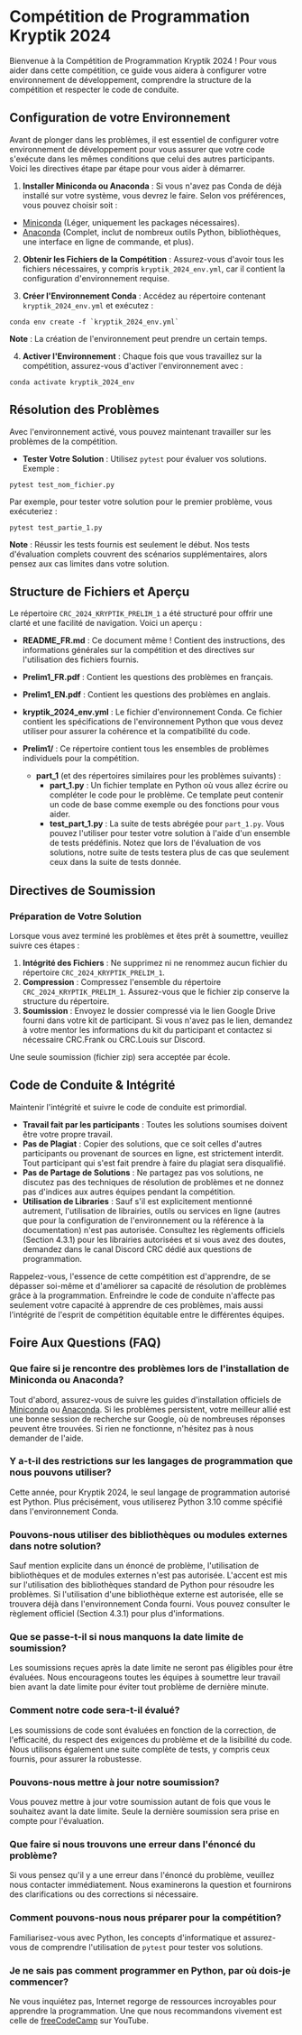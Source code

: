 # Compétition de Programmation Kryptik 2024

Bienvenue à la Compétition de Programmation Kryptik 2024 ! Pour vous aider dans cette compétition, ce guide vous aidera à configurer votre environnement de développement, comprendre la structure de la compétition et respecter le code de conduite.

## Configuration de votre Environnement
Avant de plonger dans les problèmes, il est essentiel de configurer votre environnement de développement pour vous assurer que votre code s'exécute dans les mêmes conditions que celui des autres participants. Voici les directives étape par étape pour vous aider à démarrer.

1. **Installer Miniconda ou Anaconda** :
Si vous n'avez pas Conda de déjà installé sur votre système, vous devrez le faire. Selon vos préférences, vous pouvez choisir soit :
- [Miniconda](https://docs.conda.io/projects/miniconda/en/latest/miniconda-install.html) (Léger, uniquement les packages nécessaires).
- [Anaconda](https://docs.anaconda.com/free/anaconda/install/index.html) (Complet, inclut de nombreux outils Python, bibliothèques, une interface en ligne de commande, et plus).

2. **Obtenir les Fichiers de la Compétition** :
Assurez-vous d'avoir tous les fichiers nécessaires, y compris `kryptik_2024_env.yml`, car il contient la configuration d'environnement requise.

3. **Créer l'Environnement Conda** :
Accédez au répertoire contenant `kryptik_2024_env.yml` et exécutez :
```
conda env create -f `kryptik_2024_env.yml`
```
**Note** : La création de l'environnement peut prendre un certain temps.

4. **Activer l'Environnement** :
Chaque fois que vous travaillez sur la compétition, assurez-vous d'activer l'environnement avec :
```
conda activate kryptik_2024_env
```

## Résolution des Problèmes
Avec l'environnement activé, vous pouvez maintenant travailler sur les problèmes de la compétition.

- **Tester Votre Solution** : Utilisez `pytest` pour évaluer vos solutions. Exemple :
```
pytest test_nom_fichier.py
```
Par exemple, pour tester votre solution pour le premier problème, vous exécuteriez :
```
pytest test_partie_1.py
```
**Note** : Réussir les tests fournis est seulement le début. Nos tests d'évaluation complets couvrent des scénarios supplémentaires, alors pensez aux cas limites dans votre solution.

## Structure de Fichiers et Aperçu
Le répertoire `CRC_2024_KRYPTIK_PRELIM_1` a été structuré pour offrir une clarté et une facilité de navigation. Voici un aperçu :

- **README_FR.md** : Ce document même ! Contient des instructions, des informations générales sur la compétition et des directives sur l'utilisation des fichiers fournis.

- **Prelim1_FR.pdf** : Contient les questions des problèmes en français.

- **Prelim1_EN.pdf** : Contient les questions des problèmes en anglais.

- **kryptik_2024_env.yml** : Le fichier d'environnement Conda. Ce fichier contient les spécifications de l'environnement Python que vous devez utiliser pour assurer la cohérence et la compatibilité du code.

- **Prelim1/** : Ce répertoire contient tous les ensembles de problèmes individuels pour la compétition.
    - **part_1** (et des répertoires similaires pour les problèmes suivants) :
        - **part_1.py** : Un fichier template en Python où vous allez écrire ou compléter le code pour le problème. Ce template peut contenir un code de base comme exemple ou des fonctions pour vous aider.
        - **test_part_1.py** : La suite de tests abrégée pour `part_1.py`. Vous pouvez l'utiliser pour tester votre solution à l'aide d'un ensemble de tests prédéfinis. Notez que lors de l'évaluation de vos solutions, notre suite de tests testera plus de cas que seulement ceux dans la suite de tests donnée.

## Directives de Soumission
### Préparation de Votre Solution
Lorsque vous avez terminé les problèmes et êtes prêt à soumettre, veuillez suivre ces étapes :
1. **Intégrité des Fichiers** : Ne supprimez ni ne renommez aucun fichier du répertoire `CRC_2024_KRYPTIK_PRELIM_1`.
2. **Compression** : Compressez l'ensemble du répertoire `CRC_2024_KRYPTIK_PRELIM_1`. Assurez-vous que le fichier zip conserve la structure du répertoire.
3. **Soumission** : Envoyez le dossier compressé via le lien Google Drive fourni dans votre kit de participant. Si vous n'avez pas le lien, demandez à votre mentor les informations du kit du participant et contactez si nécessaire CRC.Frank ou CRC.Louis sur Discord.

Une seule soumission (fichier zip) sera acceptée par école.

## Code de Conduite & Intégrité
Maintenir l'intégrité et suivre le code de conduite est primordial.
- **Travail fait par les participants** : Toutes les solutions soumises doivent être votre propre travail.
- **Pas de Plagiat** : Copier des solutions, que ce soit celles d'autres participants ou provenant de sources en ligne, est strictement interdit. Tout participant qui s'est fait prendre à faire du plagiat sera disqualifié.
- **Pas de Partage de Solutions** : Ne partagez pas vos solutions, ne discutez pas des techniques de résolution de problèmes et ne donnez pas d'indices aux autres équipes pendant la compétition.
- **Utilisation de Libraries** : Sauf s'il est explicitement mentionné autrement, l'utilisation de librairies, outils ou services en ligne (autres que pour la configuration de l'environnement ou la référence à la documentation) n'est pas autorisée. Consultez les règlements officiels (Section 4.3.1) pour les librairies autorisées et si vous avez des doutes, demandez dans le canal Discord CRC dédié aux questions de programmation.

Rappelez-vous, l'essence de cette compétition est d'apprendre, de se dépasser soi-même et d'améliorer sa capacité de résolution de problèmes grâce à la programmation. Enfreindre le code de conduite n'affecte pas seulement votre capacité à apprendre de ces problèmes, mais aussi l'intégrité de l'esprit de compétition équitable entre le différentes équipes.

## Foire Aux Questions (FAQ)

### Que faire si je rencontre des problèmes lors de l'installation de Miniconda ou Anaconda?
Tout d'abord, assurez-vous de suivre les guides d'installation officiels de [Miniconda](https://docs.conda.io/projects/miniconda/en/latest/miniconda-install.html) ou [Anaconda](https://docs.anaconda.com/free/anaconda/install/index.html). Si les problèmes persistent, votre meilleur allié est une bonne session de recherche sur Google, où de nombreuses réponses peuvent être trouvées. Si rien ne fonctionne, n'hésitez pas à nous demander de l'aide.

### Y a-t-il des restrictions sur les langages de programmation que nous pouvons utiliser?
Cette année, pour Kryptik 2024, le seul langage de programmation autorisé est Python. Plus précisément, vous utiliserez Python 3.10 comme spécifié dans l'environnement Conda.

### Pouvons-nous utiliser des bibliothèques ou modules externes dans notre solution?
Sauf mention explicite dans un énoncé de problème, l'utilisation de bibliothèques et de modules externes n'est pas autorisée. L'accent est mis sur l'utilisation des bibliothèques standard de Python pour résoudre les problèmes. Si l'utilisation d'une bibliothèque externe est autorisée, elle se trouvera déjà dans l'environnement Conda fourni. Vous pouvez consulter le règlement officiel (Section 4.3.1) pour plus d'informations.

### Que se passe-t-il si nous manquons la date limite de soumission?
Les soumissions reçues après la date limite ne seront pas éligibles pour être évaluées. Nous encourageons toutes les équipes à soumettre leur travail bien avant la date limite pour éviter tout problème de dernière minute.

### Comment notre code sera-t-il évalué?
Les soumissions de code sont évaluées en fonction de la correction, de l'efficacité, du respect des exigences du problème et de la lisibilité du code. Nous utilisons également une suite complète de tests, y compris ceux fournis, pour assurer la robustesse.

### Pouvons-nous mettre à jour notre soumission?
Vous pouvez mettre à jour votre soumission autant de fois que vous le souhaitez avant la date limite. Seule la dernière soumission sera prise en compte pour l'évaluation.

### Que faire si nous trouvons une erreur dans l'énoncé du problème?
Si vous pensez qu'il y a une erreur dans l'énoncé du problème, veuillez nous contacter immédiatement. Nous examinerons la question et fournirons des clarifications ou des corrections si nécessaire.

### Comment pouvons-nous nous préparer pour la compétition?
Familiarisez-vous avec Python, les concepts d'informatique et assurez-vous de comprendre l'utilisation de `pytest` pour tester vos solutions.

### Je ne sais pas comment programmer en Python, par où dois-je commencer?
Ne vous inquiétez pas, Internet regorge de ressources incroyables pour apprendre la programmation. Une que nous recommandons vivement est celle de [freeCodeCamp](https://www.youtube.com/watch?v=eWRfhZUzrAc&list=PLWKjhJtqVAbnqBxcdjVGgT3uVR10bzTEB) sur YouTube.

